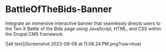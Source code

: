 # BattleOfTheBids-Banner
Integrate an immersive interactive banner that seamlessly directs users to the Ten-X Battle of the Bids page using JavaScript, HTML, and CSS within the Drupal CMS framework.

![alt text](Screenshot 2023-08-08 at 11.08.24 PM.png?raw=true)
